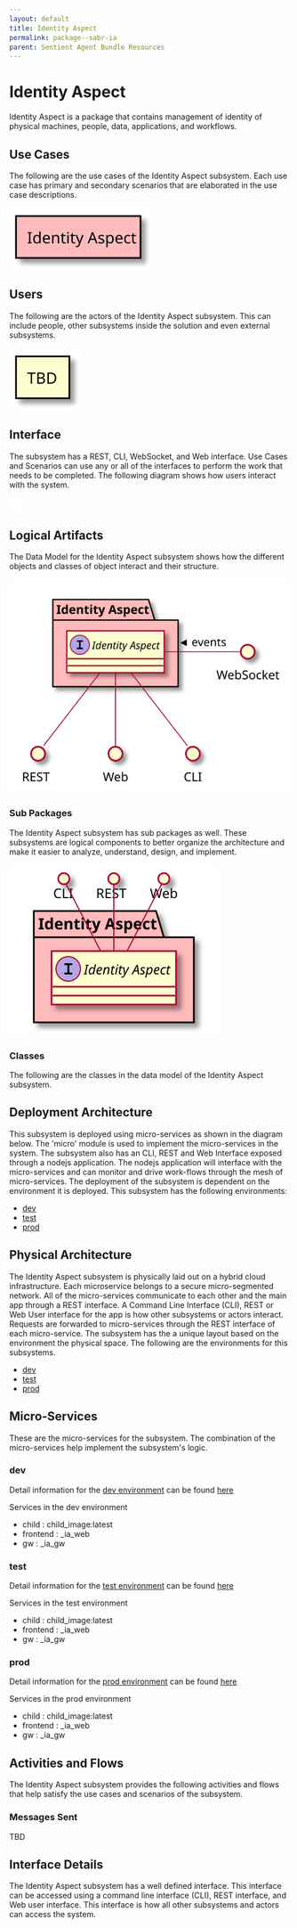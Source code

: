 ```yaml
---
layout: default
title: Identity Aspect
permalink: package--sabr-ia
parent: Sentient Agent Bundle Resources
---
```


# Identity Aspect

Identity Aspect is a package that contains management of identity of physical machines, people, data, applications, and workflows.



## Use Cases

The following are the use cases of the Identity Aspect subsystem. Each use case has primary and secondary scenarios
that are elaborated in the use case descriptions.



![UseCase Diagram](./usecases.svg)

## Users

The following are the actors of the Identity Aspect subsystem. This can include people, other subsystems 
inside the solution and even external subsystems. 



![User Interaction](./userinteraction.svg)

## Interface

The subsystem has a REST, CLI, WebSocket, and Web interface. Use Cases and Scenarios can use any or all
of the interfaces to perform the work that needs to be completed. The following  diagram shows how
users interact with the system.

![Scenario Mappings Diagram](./scenariomapping.svg)



## Logical Artifacts

The Data Model for the  Identity Aspect subsystem shows how the different objects and classes of object interact
and their structure.

![Sub Package Diagram](./subpackage.svg)

### Sub Packages

The Identity Aspect subsystem has sub packages as well. These subsystems are logical components to better
organize the architecture and make it easier to analyze, understand, design, and implement.



![Logical Diagram](./logical.svg)

### Classes

The following are the classes in the data model of the Identity Aspect subsystem.




## Deployment Architecture

This subsystem is deployed using micro-services as shown in the diagram below. The 'micro' module is
used to implement the micro-services in the system. The subsystem also has an CLI, REST and Web Interface
exposed through a nodejs application. The nodejs application will interface with the micro-services and
can monitor and drive work-flows through the mesh of micro-services. The deployment of the subsystem is 
dependent on the environment it is deployed. This subsystem has the following environments:
* [dev](environment--sabr-ia-dev)
* [test](environment--sabr-ia-test)
* [prod](environment--sabr-ia-prod)



## Physical Architecture

The Identity Aspect subsystem is physically laid out on a hybrid cloud infrastructure. Each microservice belongs
to a secure micro-segmented network. All of the micro-services communicate to each other and the main app through a
REST interface. A Command Line Interface (CLI), REST or Web User interface for the app is how other subsystems or actors 
interact. Requests are forwarded to micro-services through the REST interface of each micro-service. The subsystem has
the a unique layout based on the environment the physical space. The following are the environments for this
subsystems.
* [dev](environment--sabr-ia-dev)
* [test](environment--sabr-ia-test)
* [prod](environment--sabr-ia-prod)


## Micro-Services

These are the micro-services for the subsystem. The combination of the micro-services help implement
the subsystem's logic.


### dev

Detail information for the [dev environment](environment--sabr-ia-dev)
can be found [here](environment--sabr-ia-dev)

Services in the dev environment

* child : child_image:latest
* frontend : _ia_web
* gw : _ia_gw


### test

Detail information for the [test environment](environment--sabr-ia-test)
can be found [here](environment--sabr-ia-test)

Services in the test environment

* child : child_image:latest
* frontend : _ia_web
* gw : _ia_gw


### prod

Detail information for the [prod environment](environment--sabr-ia-prod)
can be found [here](environment--sabr-ia-prod)

Services in the prod environment

* child : child_image:latest
* frontend : _ia_web
* gw : _ia_gw


## Activities and Flows
The Identity Aspect subsystem provides the following activities and flows that help satisfy the use
cases and scenarios of the subsystem.




### Messages Sent

TBD

## Interface Details
The Identity Aspect subsystem has a well defined interface. This interface can be accessed using a
command line interface (CLI), REST interface, and Web user interface. This interface is how all other
subsystems and actors can access the system.


